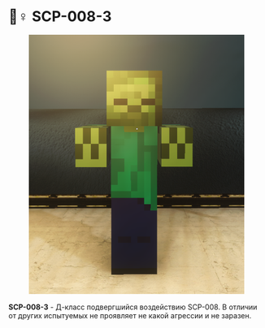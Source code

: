 # 🧟♀ SCP-008-3

<figure><img src="../.gitbook/assets/image (13).png" alt=""><figcaption></figcaption></figure>

**SCP-008-3** - Д-класс подвергшийся воздействию SCP-008. В отличии от других испытуемых не проявляет не какой агрессии и не заразен.

